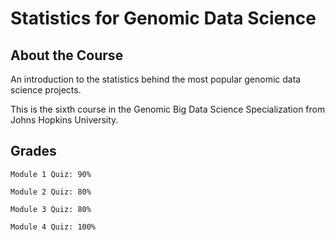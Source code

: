 # Statistics for Genomic Data Science

## About the Course

An introduction to the statistics behind the most popular genomic data science projects. 

This is the sixth course in the Genomic Big Data Science Specialization from Johns Hopkins University.

## Grades
```
Module 1 Quiz: 90%  

Module 2 Quiz: 80%  

Module 3 Quiz: 80%  

Module 4 Quiz: 100%  
```
